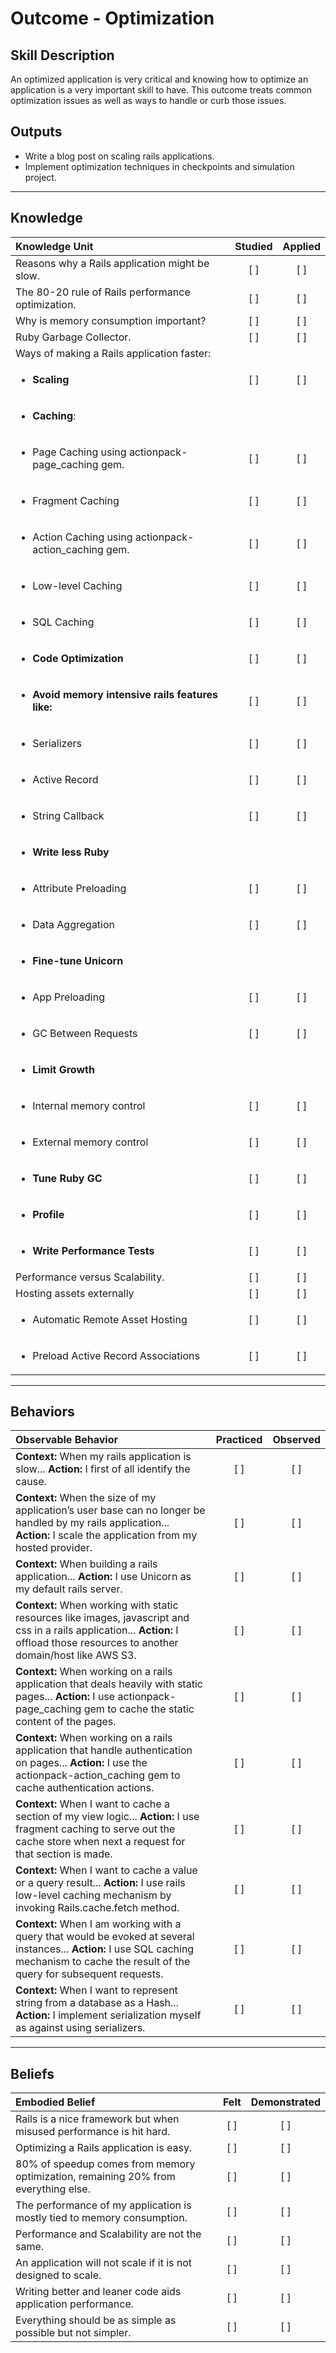 # Outcome - Optimization

Skill Description
----------
An optimized application is very critical and knowing how to optimize an application is a very important skill to have. This outcome treats common optimization issues as well as ways to handle or curb those issues.

Outputs
----------
- Write a blog post on scaling rails applications.
- Implement optimization techniques in checkpoints and simulation project.

----------
## **Knowledge**


| Knowledge Unit   |      Studied      | Applied |
|:-------------|:------------------:|:--------:|
| Reasons why a Rails application might be slow. | [ ] | [ ] |
| The 80-20 rule of Rails performance optimization.| [ ] | [ ] |
| Why is memory consumption important?| [ ] | [ ] |
| Ruby Garbage Collector.| [ ] | [ ] |
| Ways of making a Rails application faster:| | |
| <ul><li>**Scaling**| [ ] | [ ] |
| <ul><li>**Caching**:| | |
| <ul><li>Page Caching using actionpack-page_caching gem. | [ ] | [ ] |
| <ul><li>Fragment Caching| [ ] | [ ] |
| <ul><li>Action Caching using actionpack-action_caching gem. | [ ] | [ ] |
| <ul><li>Low-level Caching| [ ] | [ ] |
| <ul><li>SQL Caching| [ ] | [ ] |
| <ul><li>**Code Optimization**| [ ] | [ ] |
| <ul><li>**Avoid memory intensive rails features like:**| [ ] | [ ] |
| <ul><li>Serializers| [ ] | [ ] |
| <ul><li>Active Record| [ ] | [ ] |
| <ul><li>String Callback| [ ] | [ ] |
| <ul><li>**Write less Ruby**| | |
| <ul><li>Attribute Preloading| [ ] | [ ] |
| <ul><li>Data Aggregation| [ ] | [ ] |
| <ul><li>**Fine-tune Unicorn**| | |
| <ul><li>App Preloading| [ ] | [ ] |
| <ul><li>GC Between Requests| [ ] | [ ] |
| <ul><li>**Limit Growth**| | |
| <ul><li>Internal memory control| [ ] | [ ] |
| <ul><li>External memory control| [ ] | [ ] |
| <ul><li>**Tune Ruby GC**| [ ] | [ ] |
| <ul><li>**Profile**| [ ] | [ ] |
| <ul><li>**Write Performance Tests**| [ ] | [ ] |
| Performance versus Scalability.| [ ] | [ ] |
| Hosting assets externally| [ ] | [ ] |
| <ul><li>Automatic Remote Asset Hosting| [ ] | [ ] |
| <ul><li>Preload Active Record Associations| [ ] | [ ] |


----------


## **Behaviors**


| Observable Behavior   |      Practiced      | Observed |
|:-------------|:------------------:|:--------:|
| **Context:** When my rails application is slow... **Action:** I first of all identify the cause.| [ ] | [ ]  |
| **Context:** When the size of my application’s user base can no longer be handled by my rails application... **Action:** I scale the application from my hosted provider.| [ ] | [ ]  |
| **Context:** When building a rails application... **Action:** I use Unicorn as my default rails server.| [ ] | [ ]  |
| **Context:** When working with static resources like images, javascript and css in a rails application... **Action:** I offload those resources to another domain/host like AWS S3.| [ ] | [ ]  |
| **Context:** When working on a rails application that deals heavily with static pages... **Action:** I use actionpack-page_caching gem to cache the static content of the pages.| [ ] | [ ]  |
| **Context:** When working on a rails application that handle authentication on pages... **Action:** I use the actionpack-action_caching gem to cache authentication actions.| [ ] | [ ]  |
| **Context:** When I want to cache a section of my view logic... **Action:** I use fragment caching to serve out the cache store when next a request for that section is made.| [ ] | [ ]  |
| **Context:** When I want to cache a value or a query result... **Action:** I use rails low-level caching mechanism by invoking Rails.cache.fetch method.| [ ] | [ ]  |
| **Context:** When I am working with a query that would be evoked at several instances... **Action:** I use SQL caching mechanism to cache the result of the query for subsequent requests.| [ ] | [ ]  |
| **Context:** When I want to represent string from a database as a Hash... **Action:** I implement serialization myself as against using serializers.| [ ] | [ ]  |



----------


## **Beliefs**


| Embodied Belief   |      Felt      | Demonstrated |
|:-------------|:------------------:|:--------:|
| Rails is a nice framework but when misused performance is hit hard.| [ ] | [ ]  |
| Optimizing a Rails application is easy.| [ ] | [ ]  |
| 80% of speedup comes from memory optimization, remaining 20% from everything else.| [ ] | [ ]  |
| The performance of my application is mostly tied to memory consumption.| [ ] | [ ]  |
| Performance and Scalability are not the same.| [ ] | [ ]  |
| An application will not scale if it is not designed to scale.| [ ] | [ ]  |
| Writing better and leaner code aids application performance.| [ ] | [ ]  |
| Everything should be as simple as possible but not simpler.| [ ] | [ ]  |
